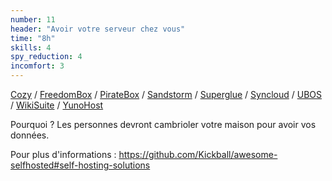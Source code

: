 ```yaml
---
number: 11
header: "Avoir votre serveur chez vous"
time: "8h"
skills: 4
spy_reduction: 4
incomfort: 3
---
```

[Cozy](https://cozy.io/en/) /
[FreedomBox](https://freedombox.org/) /
[PirateBox](https://piratebox.cc/start) /
[Sandstorm](https://sandstorm.io/) /
[Superglue](https://superglue.it/) /
[Syncloud](https://syncloud.org/) /
[UBOS](https://ubos.net/) /
[WikiSuite](https://wikisuite.org/Software) /
[YunoHost](https://yunohost.org/#/)

Pourquoi ? Les personnes devront cambrioler votre maison pour avoir vos données.
 
Pour plus d'informations : https://github.com/Kickball/awesome-selfhosted#self-hosting-solutions

